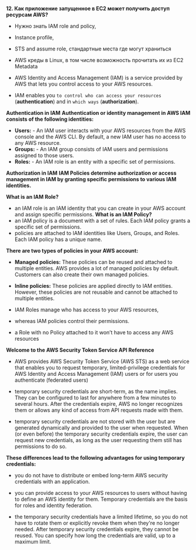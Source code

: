 **12. Как приложение запущенное в EC2 может получить доступ ресурсам AWS?** 
- Нужно знать IAM role and policy, 
- Instance profile, 
- STS and assume role, стандартные места где могут храниться
- AWS креды в Linux, в том числе возможность прочитать их из EC2 Metadata



- AWS Identity and Access Management (IAM) is a service provided by AWS that lets you control access to your AWS resources. 
- IAM enables you `to control who can access your resources` (**authentication**) and in `which ways` (**authorization**).

**Authentication in IAM**
**Authentication or identity management in AWS IAM consists of the following identities:**

- **Users:** - An IAM user interacts with your AWS resources from the AWS console and the AWS CLI. By default, a new IAM user has no access to any AWS resource.
- **Groups:** - An IAM group consists of IAM users and permissions assigned to those users.
- **Roles:** - An IAM role is an entity with a specific set of permissions.

**Authorization in IAM**
**IAM Policies determine authorization or access management in IAM by granting specific permissions to various IAM identities.**

**What is an IAM Role?**
- an IAM role is an IAM identity that you can create in your AWS account and assign specific permissions.
**What is an IAM Policy?**
- an IAM policy is a document with a set of rules. Each IAM policy grants a specific set of permissions.
- policies are attached to IAM identities like Users, Groups, and Roles. Each IAM policy has a unique name.

**There are two types of policies in your AWS account:**

- **Managed policies:** These policies can be reused and attached to multiple entities. AWS provides a lot of managed policies by default. Customers can also create their own managed policies.

- **Inline policies:** These policies are applied directly to IAM entities. However, these policies are not reusable and cannot be attached to multiple entities.


- IAM Roles manage who has access to your AWS resources, 
- whereas IAM policies control their permissions.
- a Role with no Policy attached to it won’t have to access any AWS resources



**Welcome to the AWS Security Token Service API Reference**

- AWS provides AWS Security Token Service (AWS STS) as a web service that enables you to request temporary, limited-privilege credentials for AWS Identity and Access Management (IAM) users or for users you authenticate (federated users)



- temporary security credentials are short-term, as the name implies. They can be configured to last for anywhere from a few minutes to several hours. After the credentials expire, AWS no longer recognizes them or allows any kind of access from API requests made with them.

- temporary security credentials are not stored with the user but are generated dynamically and provided to the user when requested. When (or even before) the temporary security credentials expire, the user can request new credentials, as long as the user requesting them still has permissions to do so.

**These differences lead to the following advantages for using temporary credentials:**

- you do not have to distribute or embed long-term AWS security credentials with an application.

- you can provide access to your AWS resources to users without having to define an AWS identity for them. Temporary credentials are the basis for roles and identity federation.

- the temporary security credentials have a limited lifetime, so you do not have to rotate them or explicitly revoke them when they're no longer needed. After temporary security credentials expire, they cannot be reused. You can specify how long the credentials are valid, up to a maximum limit.

